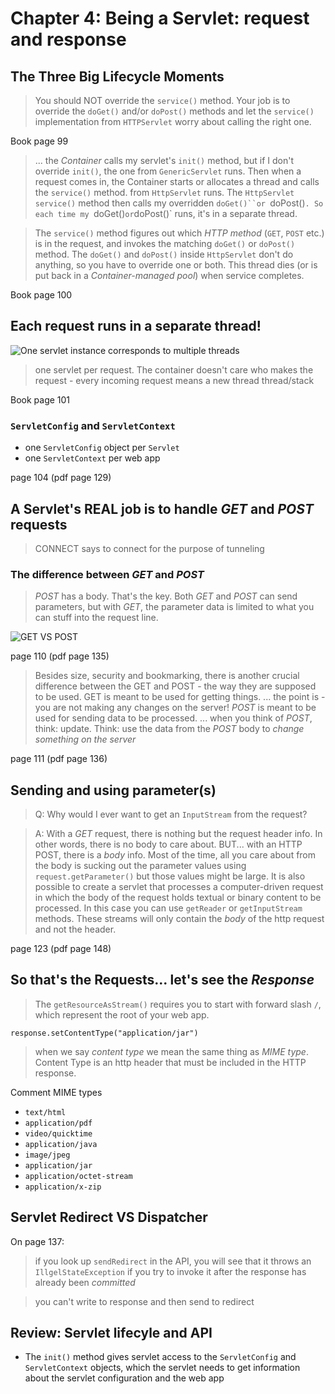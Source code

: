 # Chapter 4: Being a Servlet: request and response

## The Three Big Lifecycle Moments

> You should NOT override the `service()` method. Your job is to override the `doGet()` and/or `doPost()` methods and let the `service()` implementation from `HTTPServlet` worry about calling the right one.

Book page 99

> ... the *Container* calls my servlet's `init()` method, but if I don't override `init()`, the one from `GenericServlet` runs. Then when a request comes in, the Container starts or allocates a thread and calls the `service()` method. from `HttpServlet` runs. The `HttpServlet` `service()` method then calls my overridden `doGet()``or `doPost()`. So each time my `doGet()` or `doPost()` runs, it's in a separate thread.

> The `service()` method figures out which *HTTP method* (`GET`, `POST` etc.) is in the request, and invokes the matching `doGet()` or `doPost()` method. The `doGet()` and `doPost()` inside `HttpServlet` don't do anything, so you have to override one or both. This thread dies (or is put back in a *Container-managed pool*) when service completes.

Book page 100

## Each request runs in a separate thread!
![One servlet instance corresponds to multiple threads](https://user-images.githubusercontent.com/3033388/225286901-b545b01b-7762-4b13-9418-a5af11ed9da6.png)

> one servlet per request. The container doesn't care who makes the request - every incoming request means a new thread thread/stack

Book page 101

### `ServletConfig` and `ServletContext`
* one `ServletConfig` object per `Servlet`
* one `ServletContext` per web app

page 104 (pdf page 129)

## A Servlet's REAL job is to handle *GET* and *POST* requests
> CONNECT says to connect for the purpose of tunneling
### The difference between *GET* and *POST*
> *POST* has a body. That's the key. Both *GET* and *POST* can send parameters, but with *GET*, the parameter data is limited to what you can stuff into the request line.

![GET VS POST](https://user-images.githubusercontent.com/3033388/230796557-4dbacca4-f481-45b0-91c5-ede970ac4687.png)

page 110 (pdf page 135)

> Besides size, security and bookmarking, there is another crucial difference between the GET and POST - the way they are supposed to be used. GET is meant to be used for getting things. ... the point is - you are not making any changes on the server! *POST* is meant to be used for sending data to be processed. ... when you think of *POST*, think: update. Think: use the data from the *POST* body to *change something on the server*

page 111 (pdf page 136)

## Sending and using parameter(s)
> Q: Why would I ever want to get an `InputStream` from the request?

> A: With a *GET* request, there is nothing but the request header info. In other words, there is no body to care about. BUT... with an HTTP POST, there is a *body* info. Most of the time, all you care about from the body is sucking out the parameter values using `request.getParameter()` but those values might be large. It is also possible to create a servlet that processes a computer-driven request in which the body of the request holds textual or binary content to be processed. In this case you can use `getReader` or `getInputStream` methods. These streams will only contain the *body* of the http request and not the header.

page 123 (pdf page 148)


## So that's the Requests... let's see the *Response*

> The `getResourceAsStream()` requires you to start with forward slash `/`, which represent the root of your web app.

`response.setContentType("application/jar")`

> when we say *content type* we mean the same thing as *MIME type*. Content Type is an http header that must be included in the HTTP response.

Comment MIME types

 * `text/html`
 * `application/pdf`
 * `video/quicktime`
 * `application/java`
 * `image/jpeg`
 * `application/jar`
 * `application/octet-stream`
 * `application/x-zip`

## Servlet Redirect VS Dispatcher

On page 137:
> if you look up `sendRedirect` in the API, you will see that it throws an `IllgelStateException` if you try to invoke it after the response has already been *committed*

> you can't write to response and then send to redirect


## Review: Servlet lifecyle and API
* The `init()` method gives servlet access to the `ServletConfig` and `ServletContext` objects, which the servlet needs to get information about the servlet configuration and the web app

